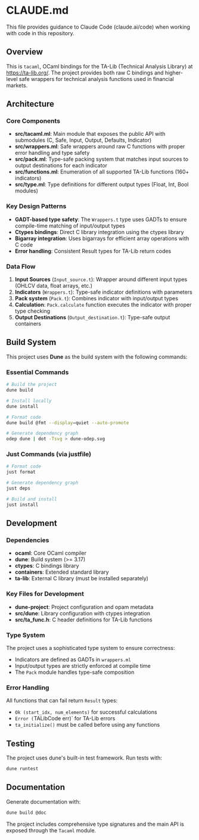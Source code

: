 # CLAUDE.md

This file provides guidance to Claude Code (claude.ai/code) when working with code in this repository.

## Overview

This is `tacaml`, OCaml bindings for the TA-Lib (Technical Analysis Library) at https://ta-lib.org/. The project provides both raw C bindings and higher-level safe wrappers for technical analysis functions used in financial markets.

## Architecture

### Core Components

- **src/tacaml.ml**: Main module that exposes the public API with submodules (C, Safe, Input, Output, Defaults, Indicator)
- **src/wrappers.ml**: Safe wrappers around raw C functions with proper error handling and type safety
- **src/pack.ml**: Type-safe packing system that matches input sources to output destinations for each indicator
- **src/functions.ml**: Enumeration of all supported TA-Lib functions (160+ indicators)
- **src/type.ml**: Type definitions for different output types (Float, Int, Bool modules)

### Key Design Patterns

- **GADT-based type safety**: The `Wrappers.t` type uses GADTs to ensure compile-time matching of input/output types
- **Ctypes bindings**: Direct C library integration using the ctypes library
- **Bigarray integration**: Uses bigarrays for efficient array operations with C code
- **Error handling**: Consistent Result types for TA-Lib return codes

### Data Flow

1. **Input Sources** (`Input_source.t`): Wrapper around different input types (OHLCV data, float arrays, etc.)
2. **Indicators** (`Wrappers.t`): Type-safe indicator definitions with parameters
3. **Pack system** (`Pack.t`): Combines indicator with input/output types
4. **Calculation**: `Pack.calculate` function executes the indicator with proper type checking
5. **Output Destinations** (`Output_destination.t`): Type-safe output containers

## Build System

This project uses **Dune** as the build system with the following commands:

### Essential Commands

```bash
# Build the project
dune build

# Install locally
dune install

# Format code
dune build @fmt --display=quiet --auto-promote

# Generate dependency graph
odep dune | dot -Tsvg > dune-odep.svg
```

### Just Commands (via justfile)

```bash
# Format code
just format

# Generate dependency graph
just deps

# Build and install
just install
```

## Development

### Dependencies

- **ocaml**: Core OCaml compiler
- **dune**: Build system (>= 3.17)
- **ctypes**: C bindings library
- **containers**: Extended standard library
- **ta-lib**: External C library (must be installed separately)

### Key Files for Development

- **dune-project**: Project configuration and opam metadata
- **src/dune**: Library configuration with ctypes integration
- **src/ta_func.h**: C header definitions for TA-Lib functions

### Type System

The project uses a sophisticated type system to ensure correctness:

- Indicators are defined as GADTs in `wrappers.ml`
- Input/output types are strictly enforced at compile time
- The `Pack` module handles type-safe composition

### Error Handling

All functions that can fail return `Result` types:
- `Ok (start_idx, num_elements)` for successful calculations
- `Error (`TALibCode err)` for TA-Lib errors
- `ta_initialize()` must be called before using any functions

## Testing

The project uses dune's built-in test framework. Run tests with:

```bash
dune runtest
```

## Documentation

Generate documentation with:

```bash
dune build @doc
```

The project includes comprehensive type signatures and the main API is exposed through the `Tacaml` module.